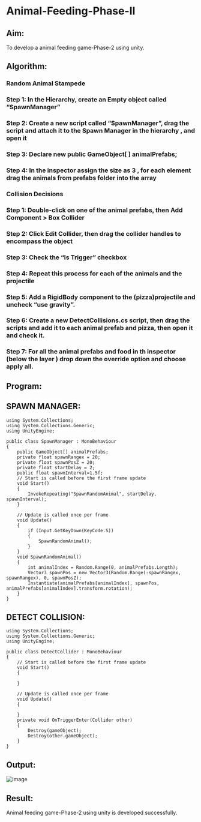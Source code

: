 # Animal-Feeding-Phase-II

## Aim:
To develop a animal feeding game-Phase-2 using unity.
## Algorithm:
### Random Animal Stampede
### Step 1: In the Hierarchy, create an Empty object called “SpawnManager”
### Step 2: Create a new script called “SpawnManager”, drag the script and attach it to the Spawn Manager in the hierarchy , and open it
### Step 3: Declare new public GameObject[ ] animalPrefabs;
### Step 4: In the inspector assign the size as 3 , for each element drag the animals from prefabs folder into the array

### Collision Decisions
### Step 1: Double-click on one of the animal prefabs, then Add Component > Box Collider
### Step 2: Click Edit Collider, then drag the collider handles to encompass the object
### Step 3: Check the “Is Trigger” checkbox
### Step 4: Repeat this process for each of the animals and the projectile
### Step 5: Add a RigidBody component to the (pizza)projectile and uncheck “use gravity”.
### Step 6: Create a new DetectCollisions.cs script, then drag the scripts and add it to each animal prefab and pizza, then open it and check it.
### Step 7: For all the animal prefabs and food in th inspector (below the  layer ) drop down the override option and choose apply all.

## Program:
## SPAWN MANAGER:
```
using System.Collections;
using System.Collections.Generic;
using UnityEngine;

public class SpawnManager : MonoBehaviour
{
    public GameObject[] animalPrefabs;
    private float spawnRangex = 20;
    private float spawnPosZ = 20;
    private float startDelay = 2;
    public float spawnInterval=1.5f;
    // Start is called before the first frame update
    void Start()
    {
        InvokeRepeating("SpawnRandomAnimal", startDelay, spawnInterval);
    }

    // Update is called once per frame
    void Update()
    {
        if (Input.GetKeyDown(KeyCode.S))
        {
            SpawnRandomAnimal();
        }
    }
    void SpawnRandomAnimal()
    {
        int animalIndex = Random.Range(0, animalPrefabs.Length);
        Vector3 spawnPos = new Vector3(Random.Range(-spawnRangex, spawnRangex), 0, spawnPosZ);
        Instantiate(animalPrefabs[animalIndex], spawnPos, animalPrefabs[animalIndex].transform.rotation);
    }
}
```
## DETECT COLLISION:
```
using System.Collections;
using System.Collections.Generic;
using UnityEngine;

public class DetectCollider : MonoBehaviour
{
    // Start is called before the first frame update
    void Start()
    {
        
    }

    // Update is called once per frame
    void Update()
    {
        
    }
    private void OnTriggerEnter(Collider other)
    {
        Destroy(gameObject);
        Destroy(other.gameObject);
    }
}
```

## Output:

![image](https://github.com/MIRUDHULA-DHANARAJ/Animal-Feeding-Phase-II/assets/94828147/7b8b0e21-61f1-42d1-b7ca-bc932e2fde20)


## Result:

Animal feeding game-Phase-2 using unity is developed successfully.
